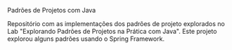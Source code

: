 Padrões de Projetos com Java

Repositório com as implementações dos padrões de projeto explorados no Lab "Explorando Padrões de Projetos na Prática com Java". Este projeto explorou alguns padrões usando o Spring Framework.
